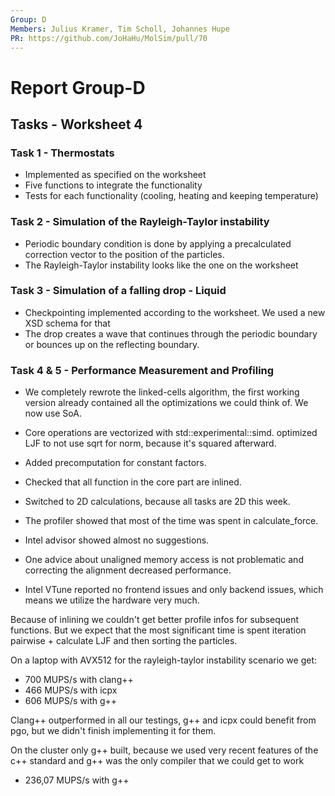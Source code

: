 ```yaml
---
Group: D
Members: Julius Kramer, Tim Scholl, Johannes Hupe
PR: https://github.com/JoHaHu/MolSim/pull/70
---
```


# Report Group-D

## Tasks - Worksheet 4

### Task 1 - Thermostats

- Implemented as specified on the worksheet
- Five functions to integrate the functionality
- Tests for each functionality (cooling, heating and keeping temperature)

### Task 2 - Simulation of the Rayleigh-Taylor instability

- Periodic boundary condition is done by applying a precalculated correction vector to the position of the particles.
- The Rayleigh-Taylor instability looks like the one on the worksheet

### Task 3 - Simulation of a falling drop - Liquid

- Checkpointing implemented according to the worksheet. We used a new XSD schema for that
- The drop creates a wave that continues through the periodic boundary or bounces up on the reflecting boundary.

### Task 4 & 5 - Performance Measurement and Profiling

- We completely rewrote the linked-cells algorithm, the first working version already contained all the optimizations we could think
of.
We now use SoA.
- Core operations are vectorized with std::experimental::simd.
optimized LJF to not use sqrt for norm, because it's squared afterward.
- Added precomputation for constant factors.
- Checked that all function in the core part are inlined.
- Switched to 2D calculations, because all tasks are 2D this week.

- The profiler showed that most of the time was spent in calculate_force.
- Intel advisor showed almost no suggestions.
- One advice about unaligned memory access is not problematic and correcting the alignment decreased performance.
- Intel VTune reported no frontend issues and only backend issues, which means we utilize the hardware very much.

Because of inlining we couldn't get better profile infos for subsequent functions.
But we expect that the most significant time is spent iteration pairwise + calculate LJF and then sorting the particles.

On a laptop with AVX512 for the rayleigh-taylor instability scenario we get:

- 700 MUPS/s with clang++
- 466 MUPS/s with icpx
- 606 MUPS/s with g++

Clang++ outperformed in all our testings, g++ and icpx could benefit from pgo, but we didn't finish implementing it
for them.

On the cluster only g++ built, because we used very recent features of the c++ standard and g++ was the only compiler
that we could get to work

- 236,07 MUPS/s with g++

